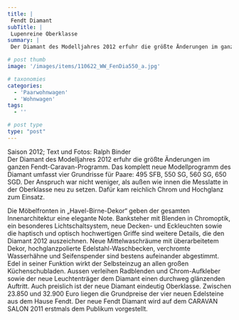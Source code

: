 ```yaml
---
title: |
 Fendt Diamant
subTitle: |
 Lupenreine Oberklasse
summary: |
 Der Diamant des Modelljahres 2012 erfuhr die größte Änderungen im ganzen Fendt-Caravan-Programm. Das komplett neue Modellprogramm des Diamant umfasst vier Grundrisse für Paare: 495 SFB, 550 SG, 560 SG, 650 SGD. Der Anspruch war nicht weniger, als außen wie innen die Messlatte in der Oberklasse neu zu setzen.

# post thumb
image: '/images/items/110622_WW_FenDia550_a.jpg'

# taxonomies
categories: 
  - 'Paarwohnwagen'
  - 'Wohnwagen'
tags:
  - ''

# post type
type: "post"
---
```


Saison 2012; Text und Fotos: Ralph Binder  
Der Diamant des Modelljahres 2012 erfuhr die größte Änderungen im ganzen Fendt-Caravan-Programm. Das komplett neue Modellprogramm des Diamant umfasst vier Grundrisse für Paare: 495 SFB, 550 SG, 560 SG, 650 SGD. Der Anspruch war nicht weniger, als außen wie innen die Messlatte in der Oberklasse neu zu setzen. Dafür kam reichlich Chrom und Hochglanz zum Einsatz.

Die Möbelfronten in „Havel-Birne-Dekor“ geben der gesamten Innenarchitektur eine elegante Note. Banksteher mit Blenden in Chromoptik, ein besonderes Lichtschaltsystem, neue Decken- und Eckleuchten sowie die haptisch und optisch hochwertigen Griffe sind weitere Details, die den Diamant 2012 auszeichnen. Neue Mittelwaschräume mit überarbeitetem Dekor, hochglanzpolierte Edelstahl-Waschbecken, verchromte Wasserhähne und Seifenspender sind bestens aufeinander abgestimmt. Edel in seiner Funktion wirkt der Selbsteinzug an allen großen Küchenschubladen. Aussen verleihen Radblenden und Chrom-Aufkleber sowie der neue Leuchtenträger dem Diamant einen durchweg glänzenden Auftritt. Auch preislich ist der neue Diamant eindeutig Oberklasse. Zwischen 23.850 und 32.900 Euro liegen die Grundpreise der vier neuen Edelsteine aus dem Hause Fendt. Der neue Fendt Diamant wird auf dem CARAVAN SALON 2011 erstmals dem Publikum vorgestellt.